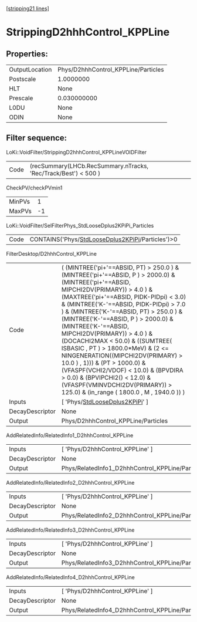 [[stripping21 lines]](./stripping21-index)

# StrippingD2hhhControl_KPPLine

## Properties:

|                |                                     |
|----------------|-------------------------------------|
| OutputLocation | Phys/D2hhhControl_KPPLine/Particles |
| Postscale      | 1.0000000                           |
| HLT            | None                                |
| Prescale       | 0.030000000                         |
| L0DU           | None                                |
| ODIN           | None                                |

## Filter sequence:

LoKi::VoidFilter/StrippingD2hhhControl_KPPLineVOIDFilter

|      |                                                                 |
|------|-----------------------------------------------------------------|
| Code | (recSummary(LHCb.RecSummary.nTracks, 'Rec/Track/Best') \< 500 ) |

CheckPV/checkPVmin1

|        |     |
|--------|-----|
| MinPVs | 1   |
| MaxPVs | -1  |

LoKi::VoidFilter/SelFilterPhys_StdLooseDplus2KPiPi_Particles

|      |                                                                                                        |
|------|--------------------------------------------------------------------------------------------------------|
| Code | CONTAINS('Phys/[StdLooseDplus2KPiPi](./stripping21-commonparticles-stdloosedplus2kpipi)/Particles')\>0 |

FilterDesktop/D2hhhControl_KPPLine

|                 |                                                                                                                                                                                                                                                                                                                                                                                                                                                                                                                                                                                                                                                                                 |
|-----------------|---------------------------------------------------------------------------------------------------------------------------------------------------------------------------------------------------------------------------------------------------------------------------------------------------------------------------------------------------------------------------------------------------------------------------------------------------------------------------------------------------------------------------------------------------------------------------------------------------------------------------------------------------------------------------------|
| Code            | ( (MINTREE('pi+'==ABSID, PT) \> 250.0 ) & (MINTREE('pi+'==ABSID, P ) \> 2000.0) & (MINTREE('pi+'==ABSID, MIPCHI2DV(PRIMARY)) \> 4.0 ) & (MAXTREE('pi+'==ABSID, PIDK-PIDpi) \< 3.0) & (MINTREE('K-'==ABSID, PIDK-PIDpi) \> 7.0 ) & (MINTREE('K-'==ABSID, PT) \> 250.0 ) & (MINTREE('K-'==ABSID, P ) \> 2000.0) & (MINTREE('K-'==ABSID, MIPCHI2DV(PRIMARY)) \> 4.0 ) & (DOCACHI2MAX \< 50.0) & ((SUMTREE( ISBASIC , PT ) \> 1800.0\*MeV) & (2 \<= NINGENERATION((MIPCHI2DV(PRIMARY) \> 10.0 ) , 1))) & (PT \> 1000.0) & (VFASPF(VCHI2/VDOF) \< 10.0) & (BPVDIRA \> 0.0) & (BPVIPCHI2() \< 12.0) & (VFASPF(VMINVDCHI2DV(PRIMARY)) \> 125.0) & (in_range ( 1800.0 , M , 1940.0 )) ) |
| Inputs          | [ 'Phys/[StdLooseDplus2KPiPi](./stripping21-commonparticles-stdloosedplus2kpipi)' ]                                                                                                                                                                                                                                                                                                                                                                                                                                                                                                                                                                                           |
| DecayDescriptor | None                                                                                                                                                                                                                                                                                                                                                                                                                                                                                                                                                                                                                                                                            |
| Output          | Phys/D2hhhControl_KPPLine/Particles                                                                                                                                                                                                                                                                                                                                                                                                                                                                                                                                                                                                                                             |

AddRelatedInfo/RelatedInfo1_D2hhhControl_KPPLine

|                 |                                                  |
|-----------------|--------------------------------------------------|
| Inputs          | [ 'Phys/D2hhhControl_KPPLine' ]                |
| DecayDescriptor | None                                             |
| Output          | Phys/RelatedInfo1_D2hhhControl_KPPLine/Particles |

AddRelatedInfo/RelatedInfo2_D2hhhControl_KPPLine

|                 |                                                  |
|-----------------|--------------------------------------------------|
| Inputs          | [ 'Phys/D2hhhControl_KPPLine' ]                |
| DecayDescriptor | None                                             |
| Output          | Phys/RelatedInfo2_D2hhhControl_KPPLine/Particles |

AddRelatedInfo/RelatedInfo3_D2hhhControl_KPPLine

|                 |                                                  |
|-----------------|--------------------------------------------------|
| Inputs          | [ 'Phys/D2hhhControl_KPPLine' ]                |
| DecayDescriptor | None                                             |
| Output          | Phys/RelatedInfo3_D2hhhControl_KPPLine/Particles |

AddRelatedInfo/RelatedInfo4_D2hhhControl_KPPLine

|                 |                                                  |
|-----------------|--------------------------------------------------|
| Inputs          | [ 'Phys/D2hhhControl_KPPLine' ]                |
| DecayDescriptor | None                                             |
| Output          | Phys/RelatedInfo4_D2hhhControl_KPPLine/Particles |
